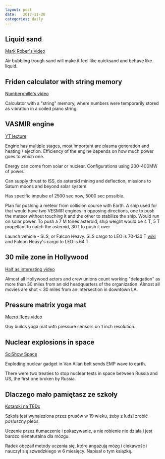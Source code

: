 ```yaml
---
layout: post
date:   2017-11-30
categories: daily
---
```



## Liquid sand
[Mark Rober's video](https://www.youtube.com/watch?v=My4RA5I0FKs)

Air bubbling trough sand will make it feel like quicksand and behave like liquid.

## Friden calculator with string memory

[Numberphille's video](https://www.youtube.com/watch?v=2BIx2x-Q2fE)

Calculator with a "string" memory, where numbers were temporarily stored as vibration in a coiled piano string.

## VASMIR engine

[YT lecture](https://www.youtube.com/watch?v=G5Pars7ONdw&t=3s)

Engine has multiple stages, most important are plasma generation and heating / ejection. Efficiency of the engine depends on how much power goes to which one.

Energy can come from solar or nuclear. Configurations using 200-400MW of power.

Can supply thrust to ISS, do asteroid mining and deflection, missions to Saturn moons and beyond solar system.

Has specific impulse of 2500 sec now, 5000 sec possible.

Plan for pushing a meteor from collision course with Earth. A ship used for that would have two VESMIR engines in opposing directions, one to push the meteor without touching it and the other to stabilize the ship. Would run on solar power. To push a 7 M tones asteroid, ship weight would be 4 T, 5 T propellant to catch the asteroid, 30T to push it over.

Launch vehicle - SLS, or Falcon Heavy. SLS cargo to LEO is 70-130 T [wiki](https://en.wikipedia.org/wiki/Space_Launch_System) and Falcon Heavy's cargo to LEO is 64 T.

## 30 mile zone in Hollywood

[Half as interesting video](https://www.youtube.com/watch?v=-gfGtIHfU7A)

Almost all Hollywood actors and crew unions count working "delegation" as more than 30 miles from an old headquarters of the organization. Almost all movies are shot < 30 miles from an intersection in downtown LA.

## Pressure matrix yoga mat

[Macro Reps video](https://www.youtube.com/watch?v=4JBSHqUcaG4)

Guy builds yoga mat with pressure sensors on 1 inch resolution.

## Nuclear explosions in space

[SciShow Space](https://www.youtube.com/watch?v=TRhStl7SQnM)

Exploding nuclear gadget in Van Allan belt sends EMP wave to earth.

There were two treaties to stop nuclear tests in space between Russia and US, the first one broken by Russia.

## Dlaczego mało pamiętasz ze szkoły

[Kotarski na TEDx](https://www.youtube.com/watch?v=0t-sG8FhC4E)

Szkoła jest wynaleziona przez prusów w 19 wieku, żeby z ludzi zrobić posłuszny plebs.

Uczenie przez tłumaczenie i pokazywanie, a nie robienie nie działa i jest bardzo nienaturalna dla mózgu.

Radek obczaił metody uczenia się, które angażują mózg i ciekawość i nauczył się szwedzkiego w 6 miesięcy. Napisał o tym książkę.
